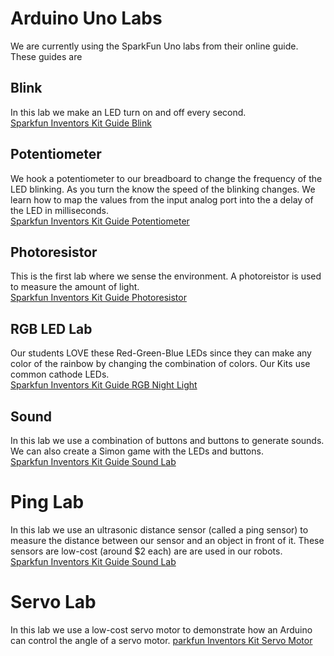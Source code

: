 # Arduino Uno Labs

We are currently using the SparkFun Uno labs from their online guide.  These guides are

## Blink
In this lab we make an LED turn on and off every second.<br/>
[Sparkfun Inventors Kit Guide Blink](https://learn.sparkfun.com/tutorials/sparkfun-inventors-kit-experiment-guide---v40/circuit-1a-blink-an-led)

## Potentiometer
We hook a potentiometer to our breadboard to change the frequency of the LED blinking.  As you turn the know the speed of the blinking changes.
We learn how to map the values from the input analog port into the a delay of the LED in milliseconds.<br/>
[Sparkfun Inventors Kit Guide Potentiometer](https://learn.sparkfun.com/tutorials/sparkfun-inventors-kit-experiment-guide---v40/circuit-1b-potentiometer)

## Photoresistor
This is the first lab where we sense the environment.  A photoreistor is used to measure the amount of light.<br/>
[Sparkfun Inventors Kit Guide Photoresistor](https://learn.sparkfun.com/tutorials/sparkfun-inventors-kit-experiment-guide---v40/circuit-1c-photoresistor)

## RGB LED Lab
Our students LOVE these Red-Green-Blue LEDs since they can make any color of the rainbow by changing the combination of colors.  Our Kits
use common cathode LEDs.<br/>
[Sparkfun Inventors Kit Guide RGB Night Light](https://learn.sparkfun.com/tutorials/sparkfun-inventors-kit-experiment-guide---v40/circuit-1d-rgb-night-light)

## Sound
In this lab we use a combination of buttons and buttons to generate sounds.  We can also create a Simon game with the LEDs and buttons.<br/>
[Sparkfun Inventors Kit Guide Sound Lab](https://learn.sparkfun.com/tutorials/sparkfun-inventors-kit-experiment-guide---v40/project-2-sound)

# Ping Lab
In this lab we use an ultrasonic distance sensor (called a ping sensor) to measure the distance between our sensor and an object in front
of it.  These sensors are low-cost (around $2 each) are are used in our robots.<br/>
[Sparkfun Inventors Kit Guide Sound Lab](https://learn.sparkfun.com/tutorials/sparkfun-inventors-kit-experiment-guide---v40/project-3-motion)

# Servo Lab
In this lab we use a low-cost servo motor to demonstrate how an Arduino can control the angle of a servo motor.
[parkfun Inventors Kit Servo Motor](https://learn.sparkfun.com/tutorials/sparkfun-inventors-kit-experiment-guide---v40/circuit-3a-servo-motors)